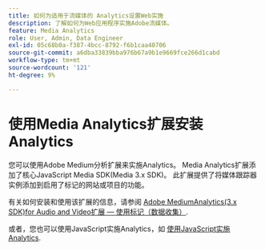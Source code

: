 ```yaml
---
title: 如何为适用于流媒体的 Analytics设置Web实施
description: 了解如何为Web应用程序实施Adobe流媒体。
feature: Media Analytics
role: User, Admin, Data Engineer
exl-id: 05c68b0a-f387-4bcc-8792-f6b1caa40706
source-git-commit: a6dba33839bba976b67a9b1e9669fce266d1cabd
workflow-type: tm+mt
source-wordcount: '121'
ht-degree: 9%

---
```


# 使用Media Analytics扩展安装Analytics

您可以使用Adobe Medium分析扩展来实施Analytics。 Media Analytics扩展添加了核心JavaScript Media SDK(Media 3.x SDK)。 此扩展提供了将媒体跟踪器实例添加到启用了标记的网站或项目的功能。

有关如何安装和使用该扩展的信息，请参阅 [Adobe MediumAnalytics(3.x SDK)for Audio and Video扩展 — 使用标记（数据收集）](https://experienceleague.adobe.com/docs/experience-platform/tags/extensions/adobe/media-analytics-3x/overview.html?lang=zh-Hans).

或者，您也可以使用JavaScript实施Analytics，如 [使用JavaScript实施Analytics](/help/implementation/media-sdk/setup/web-implementation.md).
